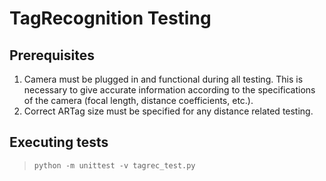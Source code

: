 # TagRecognition Testing

## Prerequisites
1. Camera must be plugged in and functional during all testing. This is necessary to give accurate information according to the specifications of the camera (focal length, distance coefficients, etc.).
2. Correct ARTag size must be specified for any distance related testing.

## Executing tests
> ```shell
> python -m unittest -v tagrec_test.py
> ```
